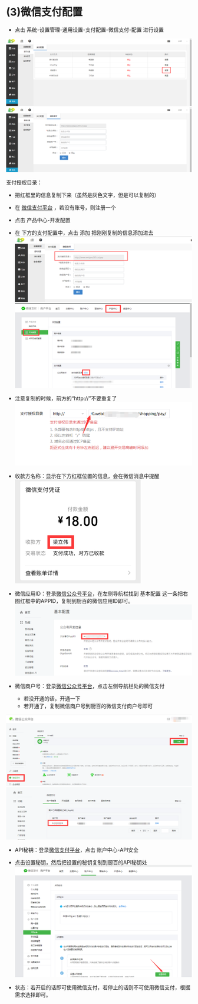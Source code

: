 # (3)微信支付配置

* 点击 系统-设置管理-通用设置-支付配置-微信支付-配置 进行设置

![](images/screenshot_1554802909044.jpg)
![](images/screenshot_1554802911321.jpg)

支付授权目录：

*   把红框里的信息复制下来（虽然是灰色文字，但是可以复制的）

*   在 [微信支付平台](https://pay.weixin.qq.com/) ，若没有账号，则注册一个

*   点击 产品中心-开发配置

*   在 下方的支付配置中，点击 添加 把刚刚复制的信息添加进去
![](images/screenshot_1554802920108.jpg)
![](images/screenshot_1554802929550.jpg)

* 注意复制的时候，前方的“http://”不要重复了
![](images/screenshot_1554803157262.jpg)

* 收款方名称：显示在下方红框位置的信息，会在微信消息中提醒
![](images/screenshot_1554803172729.jpg)

* 微信应用ID：登录[微信公众号平台](https://mp.weixin.qq.com/)，在左侧导航栏找到 基本配置 这一条把右图红框中的APPID，复制到厨百的微信应用ID即可。
![](images/screenshot_1554803204570.jpg)

* 微信商户号：登录[微信公众号平台](https://mp.weixin.qq.com/)，点击左侧导航栏处的微信支付

    * 若没开通的话，开通一下
    * 若开通了，复制微信商户号到厨百的微信支付商户号即可

![](images/screenshot_1554803215902.jpg)
![](images/screenshot_1554803219838.jpg)

* API秘钥：登录[微信支付平台](https://pay.weixin.qq.com/)，点击 账户中心-API安全

* 点击设置秘钥，然后把设置的秘钥复制到厨百的API秘钥处
![](images/screenshot_1554803230323.jpg)

* 状态：若开启的话即可使用微信支付，若停止的话则不可使用微信支付，根据需求选择即可。





